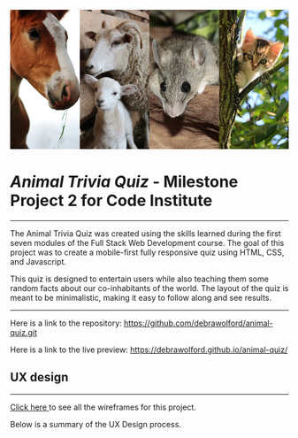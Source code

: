 ![Animal Quiz Image](assets/images/quiz-image-1.jpg)
# *Animal Trivia Quiz* - Milestone Project 2 for Code Institute

<hr>

The Animal Trivia Quiz was created using the skills learned during the first seven modules of the Full Stack Web Development course. The goal of this project was to create a mobile-first fully responsive quiz using HTML, CSS, and Javascript.

This quiz is designed to entertain users while also teaching them some random facts about our co-inhabitants of the world. The layout of the quiz is meant to be minimalistic, making it easy to follow along and see results.

<hr>

Here is a link to the repository: https://github.com/debrawolford/animal-quiz.git

Here is a link to the live preview: https://debrawolford.github.io/animal-quiz/

## UX design
<hr>
<a href="https://github.com/debrawolford/animal-quiz/tree/master/wireframes">Click here </a>to see all the wireframes for this project.

Below is a summary of the UX Design process.
